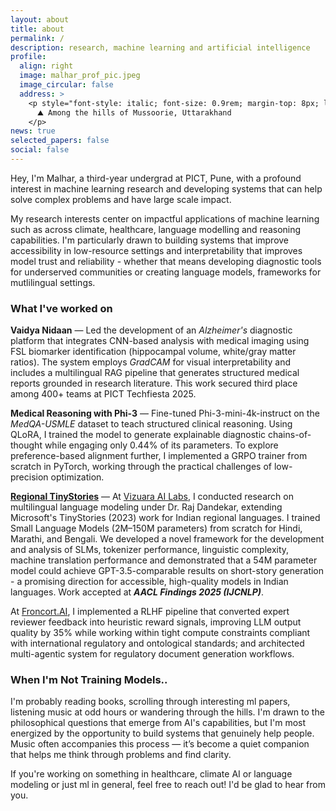 ```yaml
---
layout: about
title: about
permalink: /
description: research, machine learning and artificial intelligence
profile:
  align: right
  image: malhar_prof_pic.jpeg
  image_circular: false
  address: >
    <p style="font-style: italic; font-size: 0.9rem; margin-top: 8px; line-height: 1.4; color: #6c757d !important;" class="dark:text-gray-400">
      ⛰️ Among the hills of Mussoorie, Uttarakhand
    </p>
news: true
selected_papers: false 
social: false 
---
```


Hey, I'm Malhar, a third-year undergrad at PICT, Pune, with a profound interest in machine learning research and developing systems that can help solve complex problems and have large scale impact.

My research interests center on impactful applications of machine learning such as across climate, healthcare, language modelling and reasoning capabilities. I'm particularly drawn to building systems that improve accessibility in low-resource settings and interpretability that improves model trust and reliability - whether that means developing diagnostic tools for underserved communities or creating language models, frameworks for mutlilingual settings.

### What I've worked on


**Vaidya Nidaan** — Led the development of an *Alzheimer's* diagnostic platform that integrates CNN-based analysis with medical imaging using FSL biomarker identification (hippocampal volume, white/gray matter ratios). The system employs *GradCAM* for visual interpretability and includes a multilingual RAG pipeline that generates structured medical reports grounded in research literature. This work secured third place among 400+ teams at PICT Techfiesta 2025.

**Medical Reasoning with Phi-3** — Fine-tuned Phi-3-mini-4k-instruct on the *MedQA-USMLE* dataset to teach structured clinical reasoning. Using QLoRA, I trained the model to generate explainable diagnostic chains-of-thought while engaging only 0.44% of its parameters. To explore preference-based alignment further, I implemented a GRPO trainer from scratch in PyTorch, working through the practical challenges of low-precision optimization.

[**Regional TinyStories**](https://arxiv.org/abs/2504.07989) — At [Vizuara AI Labs](https://vizuara.ai), I conducted research on multilingual language modeling under Dr. Raj Dandekar, extending Microsoft's TinyStories (2023) work for Indian regional languages. I trained Small Language Models (2M–150M parameters) from scratch for Hindi, Marathi, and Bengali. We developed a novel framework for the development and analysis of SLMs, tokenizer performance, linguistic complexity, machine translation performance and demonstrated that a 54M parameter model could achieve GPT-3.5-comparable results on short-story generation - a promising direction for accessible, high-quality models in Indian languages. Work accepted at ***AACL Findings 2025 (IJCNLP)***.

At [Froncort.AI](https://froncort.ai), I implemented a RLHF pipeline that converted expert reviewer feedback into heuristic reward signals, improving LLM output quality by 35% while working within tight compute constraints compliant with international regulatory and ontological standards; and architected multi-agentic system for regulatory document generation workflows.  

### When I'm Not Training Models..

I'm probably reading books, scrolling through interesting ml papers, listening music at odd hours or wandering through the hills. I'm drawn to the philosophical questions that emerge from AI's capabilities, but I'm most energized by the opportunity to build systems that genuinely help people. Music often accompanies this process — it’s become a quiet companion that helps me think through problems and find clarity.

If you're working on something in healthcare, climate AI or language modeling or just ml in general, feel free to reach out! I'd be glad to hear from you.
